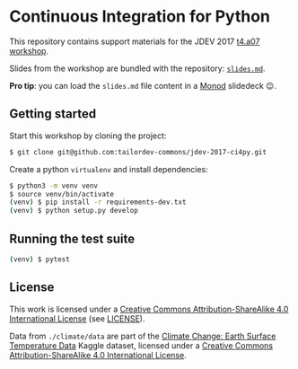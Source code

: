 # Continuous Integration for Python

This repository contains support materials for the JDEV 2017 [t4.a07
workshop](http://devlog.cnrs.fr/jdev2017/t4.a07).

Slides from the workshop are bundled with the repository:
[`slides.md`](./slides.md).

**Pro tip**: you can load the `slides.md` file content in a [Monod](https://monod.lelab.tailordev.fr) slidedeck 😉.

## Getting started

Start this workshop by cloning the project:

```bash
$ git clone git@github.com:tailordev-commons/jdev-2017-ci4py.git
```

Create a python `virtualenv` and install dependencies:

```bash
$ python3 -m venv venv
$ source venv/bin/activate
(venv) $ pip install -r requirements-dev.txt
(venv) $ python setup.py develop
```

## Running the test suite

```bash
(venv) $ pytest
```

## License

This work is licensed under a [Creative Commons Attribution-ShareAlike 4.0
International License](http://creativecommons.org/licenses/by-sa/4.0/) (see
[LICENSE](./LICENSE)).

Data from `./climate/data` are part of the [Climate Change: Earth Surface
Temperature
Data](https://www.kaggle.com/berkeleyearth/climate-change-earth-surface-temperature-data)
Kaggle dataset, licensed under a [Creative Commons Attribution-ShareAlike 4.0
International License](http://creativecommons.org/licenses/by-sa/4.0/).
